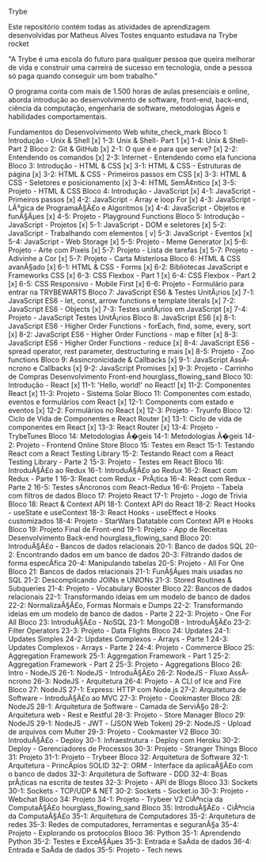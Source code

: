 Trybe

Este repositório contém todas as atividades de aprendizagem desenvolvidas por Matheus Alves Tostes enquanto estudava na Trybe rocket

"A Trybe é uma escola do futuro para qualquer pessoa que queira melhorar de vida e construir uma carreira de sucesso em tecnologia, onde a pessoa só paga quando conseguir um bom trabalho."

O programa conta com mais de 1.500 horas de aulas presenciais e online, aborda introdução ao desenvolvimento de software, front-end, back-end, ciência da computação, engenharia de software, metodologias Ágeis e habilidades comportamentais.

Fundamentos do Desenvolvimento Web white_check_mark
Bloco 1: Introdução - Unix & Shell
[x] 1-3: Unix & Shell- Part 1
[x] 1-4: Unix & Shell- Part 2
Bloco 2: Git & GitHub
[x] 2-1: O que é e para que serve?
[x] 2-2: Entendendo os comandos
[x] 2-3: Internet - Entendendo como ela funciona
Bloco 3: Introdução - HTML & CSS
[x] 3-1: HTML & CSS - Estruturas de página
[x] 3-2: HTML & CSS - Primeiros passos em CSS
[x] 3-3: HTML & CSS - Seletores e posicionamento
[x] 3-4: HTML SemÃ¢ntico
[x] 3-5: Projeto - HTML & CSS
Bloco 4: Introdução - JavaScript
[x] 4-1: JavaScript - Primeiros passos
[x] 4-2: JavaScript - Array e loop For
[x] 4-3: JavaScript - LÃ³gica de ProgramaÃ§Ã£o e Algoritmos
[x] 4-4: JavaScript - Objetos e funÃ§Ãµes
[x] 4-5: Projeto - Playground Functions
Bloco 5: Introdução - JavaScript - Projetos
[x] 5-1: JavaScript - DOM e seletores
[x] 5-2: JavaScript - Trabalhando com elementos
[ v] 5-3: JavaScript - Eventos
[x] 5-4: JavaScript - Web Storage
[x] 5-5: Projeto - Meme Generator
[x] 5-6: Projeto - Arte com Pixels
[x] 5-7: Projeto - Lista de tarefas
[x] 5-7: Projeto - Adivinhe a Cor
[x] 5-7: Projeto - Carta Misteriosa
Bloco 6: HTML & CSS avanÃ§ado
[x] 6-1: HTML & CSS - Forms
[x] 6-2: Bibliotecas JavaScript e Frameworks CSS
[x] 6-3: CSS Flexbox - Part 1
[x] 6-4: CSS Flexbox - Part 2
[x] 6-5: CSS Responsivo - Mobile First
[x] 6-6: Projeto - Formulário para entrar na TRYBEWARTS
Bloco 7: JavaScript ES6 & Testes UnitÃ¡rios
[x] 7-1: JavaScript ES6 - let, const, arrow functions e template literals
[x] 7-2: JavaScript ES6 - Objects
[x] 7-3: Testes unitÃ¡rios em JavaScript
[x] 7-4: Projeto - JavaScript Testes UnitÃ¡rios
Bloco 8: JavaScript ES6
[x] 8-1: JavaScript ES6 - Higher Order Functions - forEach, find, some, every, sort
[x] 8-2: JavaScript ES6 - Higher Order Functions - map e filter
[x] 8-3: JavaScript ES6 - Higher Order Functions - reduce
[x] 8-4: JavaScript ES6 - spread operator, rest parameter, destructuring e mais
[x] 8-5: Projeto - Zoo functions
Bloco 9: Assincronicidade & Callbacks
[x] 9-1: JavaScript AssÃ­ncrono e Callbacks
[x] 9-2: JavaScript Promises
[x] 9-3: Projeto - Carrinho de Compras
Desenvolvimento Front-end hourglass_flowing_sand
Bloco 10: Introdução - React
[x] 11-1: 'Hello, world!' no React!
[x] 11-2: Componentes React
[x] 11-3: Projeto - Sistema Solar
Bloco 11: Componentes com estado, eventos e formulários com React
[x] 12-1: Components com estado e eventos
[x] 12-2: Formulários no React
[x] 12-3: Projeto - Tryunfo
Bloco 12: Ciclo de Vida de Componentes e React Router
[x] 13-1: Ciclo de vida de componentes em React
[x] 13-3: React Router
[x] 13-4: Projeto - TrybeTunes
Bloco 14: Metodologias Ã�geis
 14-1: Metodologias Ã�geis
 14-2: Projeto - Frontend Online Store
Bloco 15: Testes em React
 15-1: Testando React com a React Testing Library
 15-2: Testando React com a React Testing Library - Parte 2
 15-3: Projeto - Testes em React
Bloco 16: IntroduÃ§Ã£o ao Redux
 16-1: IntroduÃ§Ã£o ao Redux
 16-2: React com Redux - Parte 1
 16-3: React com Redux - PrÃ¡tica
 16-4: React com Redux - Parte 2
 16-5: Testes sÃ­ncronos com React-Redux
 16-6: Projeto - Tabela com filtros de dados
Bloco 17: Projeto React
 17-1: Projeto - Jogo de Trivia
Bloco 18: React & Context API
 18-1: Context API do React
 18-2: React Hooks - useState e useContext
 18-3: React Hooks - useEffect e Hooks customizados
 18-4: Projeto - StarWars Datatable com Context API e Hooks
Bloco 19: Projeto Final de Front-end
 19-1: Projeto - App de Receitas
Desenvolvimento Back-end hourglass_flowing_sand
Bloco 20: IntroduÃ§Ã£o - Bancos de dados relacionais
 20-1: Banco de dados SQL
 20-2: Encontrando dados em um banco de dados
 20-3: Filtrando dados de forma especÃ­fica
 20-4: Manipulando tabelas
 20-5: Projeto - All For One
Bloco 21: Bancos de dados relacionais
 21-1: FunÃ§Ãµes mais usadas no SQL
 21-2: Descomplicando JOINs e UNIONs
 21-3: Stored Routines & Subqueries
 21-4: Projeto - Vocabulary Booster
Bloco 22: Bancos de dados relacionais
 22-1: Transformando ideias em um modelo de banco de dados
 22-2: NormalizaÃ§Ã£o, Formas Normais e Dumps
 22-2: Transformando ideias em um modelo de banco de dados - Parte 2
 22-3: Projeto - One For All
Bloco 23: IntroduÃ§Ã£o - NoSQL
 23-1: MongoDB - IntroduÃ§Ã£o
 23-2: Filter Operators
 23-3: Projeto - Data Flights
Bloco 24: Updates
 24-1: Updates Simples
 24-2: Updates Complexos - Arrays - Parte 1
 24-3: Updates Complexos - Arrays - Parte 2
 24-4: Projeto - Commerce
Bloco 25: Aggregation Framework
 25-1: Aggregation Framework - Part 1
 25-2: Aggregation Framework - Part 2
 25-3: Projeto - Aggregations
Bloco 26: Intro - NodeJS
 26-1: NodeJS - IntroduÃ§Ã£o
 26-2: NodeJS - Fluxo AssÃ­ncrono
 26-3: NodeJS - Arquitetura
 26-4: Projeto - A CLI of Ice and Fire
Bloco 27: NodeJS
 27-1: Express: HTTP com Node.js
 27-2: Arquitetura de Software - IntroduÃ§Ã£o ao MVC
 27-3: Projeto - Cookmaster
Bloco 28: NodeJS
 28-1: Arquitetura de Software - Camada de ServiÃ§o
 28-2: Arquitetura web - Rest e Restful
 28-3: Projeto - Store Manager
Bloco 29: NodeJS
 29-1: NodeJS - JWT - (JSON Web Token)
 29-2: NodeJS - Upload de arquivos com Multer
 29-3: Projeto - Cookmaster V2
Bloco 30: IntroduÃ§Ã£o - Deploy
 30-1: Infraestrutura - Deploy com Heroku
 30-2: Deploy - Gerenciadores de Processos
 30-3: Projeto - Stranger Things
Bloco 31: Projeto
 31-1: Projeto - Trybeer
Bloco 32: Arquitetura de Software
 32-1: Arquitetura - PrincÃ­pios SOLID
 32-2: ORM - Interface da aplicaÃ§Ã£o com o banco de dados
 32-3: Arquitetura de Software - DDD
 32-4: Boas prÃ¡ticas na escrita de testes
 32-3: Projeto - API de Blogs
Bloco 33: Sockets
 30-1: Sockets - TCP/UDP & NET
 30-2: Sockets - Socket.io
 30-3: Projeto - Webchat
Bloco 34: Projeto
 34-1: Projeto - Trybeer V2
CiÃªncia da ComputaÃ§Ã£o hourglass_flowing_sand
Bloco 35: IntroduÃ§Ã£o - CiÃªncia da ComputaÃ§Ã£o
 35-1: Arquitetura de Computadores
 35-2: Arquitetura de redes
 35-3: Redes de computadores, ferramentas e seguranÃ§a
 35-4: Projeto - Explorando os protocolos
Bloco 36: Python
 35-1: Aprendendo Python
 35-2: Testes e ExceÃ§Ãµes
 35-3: Entrada e SaÃ­da de dados
 36-4: Entrada e SaÃ­da de dados
 35-5: Projeto - Tech news
